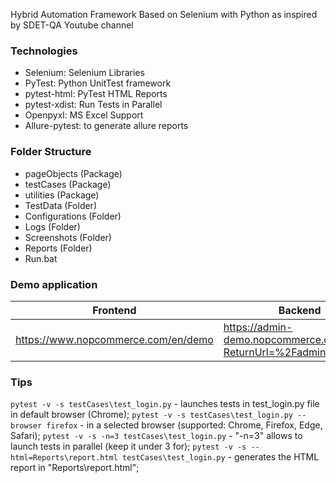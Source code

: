 Hybrid Automation Framework Based on Selenium with Python
as inspired by SDET-QA Youtube channel

### Technologies
* Selenium: Selenium Libraries
* PyTest: Python UnitTest framework
* pytest-html: PyTest HTML Reports
* pytest-xdist: Run Tests in Parallel
* Openpyxl: MS Excel Support
* Allure-pytest: to generate allure reports

### Folder Structure
* pageObjects (Package)
* testCases (Package)
* utilities (Package)
* TestData (Folder)
* Configurations (Folder)
* Logs (Folder)
* Screenshots (Folder)
* Reports (Folder)
* Run.bat

### Demo application
|            Frontend                 |                Backend                                          |
|-------------------------------------|-----------------------------------------------------------------|
| https://www.nopcommerce.com/en/demo | https://admin-demo.nopcommerce.com/login?ReturnUrl=%2Fadmin%2F  |


### Tips
```pytest -v -s testCases\test_login.py``` - launches tests in test_login.py file in default browser (Chrome);
```pytest -v -s testCases\test_login.py --browser firefox``` - in a selected browser (supported: Chrome, Firefox, Edge, Safari);
```pytest -v -s -n=3 testCases\test_login.py``` - "-n=3" allows to launch tests in parallel (keep it under 3 for);
```pytest -v -s --html=Reports\report.html testCases\test_login.py``` - generates the HTML report in "Reports\report.html";